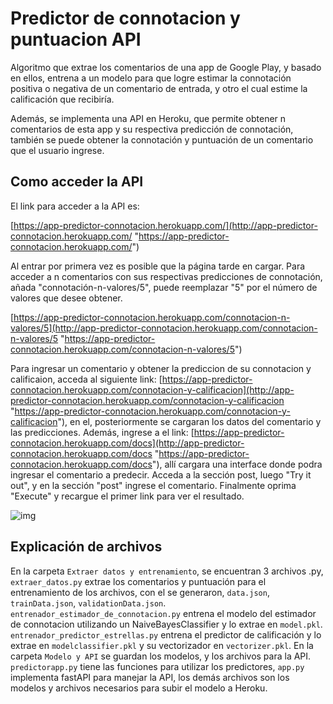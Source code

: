 # Predictor de connotacion y puntuacion API
Algoritmo que extrae los comentarios de una app de Google Play, y basado en ellos, entrena a un modelo para que logre estimar la connotación positiva o negativa de un comentario de entrada, y otro el cual estime la calificación que recibiría.

Además, se implementa una API en Heroku, que permite obtener n comentarios de esta app y su respectiva predicción de connotación, también se puede obtener la connotación y puntuación de un comentario que el usuario ingrese.

## Como acceder la API

El link para acceder a la API es:

[https://app-predictor-connotacion.herokuapp.com/](http://app-predictor-connotacion.herokuapp.com/ "https://app-predictor-connotacion.herokuapp.com/")

Al entrar por primera vez es posible que la página tarde en cargar. Para acceder a n comentarios con sus respectivas predicciones de connotación, añada "connotación-n-valores/5", puede reemplazar "5" por el número de valores que desee obtener.

[https://app-predictor-connotacion.herokuapp.com/connotacion-n-valores/5](http://app-predictor-connotacion.herokuapp.com/connotacion-n-valores/5 "https://app-predictor-connotacion.herokuapp.com/connotacion-n-valores/5")

Para ingresar un comentario y obtener la prediccion de su connotacion y calificaion, acceda al siguiente link: 
[https://app-predictor-connotacion.herokuapp.com/connotacion-y-calificacion](http://app-predictor-connotacion.herokuapp.com/connotacion-y-calificacion "https://app-predictor-connotacion.herokuapp.com/connotacion-y-calificacion"), en el, posteriormente se cargaran los datos del comentario y las predicciones. 
Además, ingrese a el link: 
[https://app-predictor-connotacion.herokuapp.com/docs](http://app-predictor-connotacion.herokuapp.com/docs "https://app-predictor-connotacion.herokuapp.com/docs"), allí cargara una interface donde podra ingresar el comentario a predecir. 
Acceda a la sección post, luego "Try it out", y en la sección "post" ingrese el comentario. Finalmente oprima "Execute" y recargue el primer link para ver el resultado.

![img](https://raw.githubusercontent.com/David-Sebastian-Rodriguez/Predictor-de-connotacion-y-puntuacion-API/main/Imagenes/1.png)


## Explicación de archivos
En la carpeta `Extraer datos y entrenamiento`, se encuentran 3 archivos .py, `extraer_datos.py` extrae los comentarios y puntuación para el entrenamiento de los archivos, con el se generaron, `data.json`, `trainData.json`, `validationData.json`.
`entrenador_estimador_de_connotacion.py` entrena el modelo del estimador de connotacion utilizando un NaiveBayesClassifier y lo extrae en `model.pkl`.
`entrenador_predictor_estrellas.py` entrena el predictor de calificación y lo extrae en `modelclassifier.pkl` y su vectorizador en `vectorizer.pkl`.
En la carpeta `Modelo y API` se guardan los modelos, y los archivos para la API. `predictorapp.py` tiene las funciones para utilizar los predictores, `app.py` implementa fastAPI para manejar la API, los demás archivos son los modelos y archivos necesarios para subir el modelo a Heroku.

